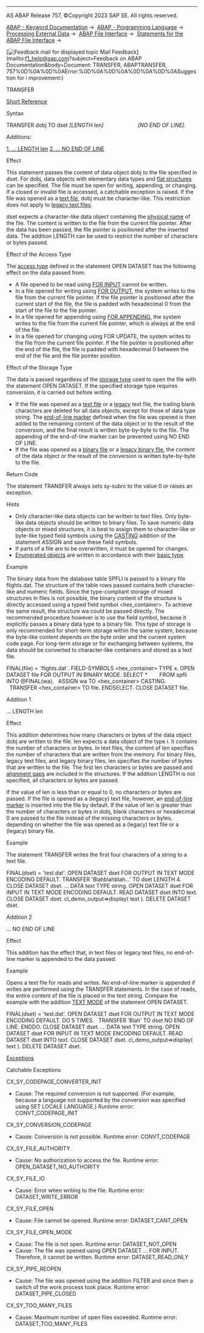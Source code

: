   

* * *

AS ABAP Release 757, ©Copyright 2023 SAP SE. All rights reserved.

[ABAP - Keyword Documentation](javascript:call_link\('abenabap.htm'\)) →  [ABAP - Programming Language](javascript:call_link\('abenabap_reference.htm'\)) →  [Processing External Data](javascript:call_link\('abenabap_language_external_data.htm'\)) →  [ABAP File Interface](javascript:call_link\('abenabap_language_files.htm'\)) →  [Statements for the ABAP File Interface](javascript:call_link\('abenfile_interface_statements.htm'\)) → 

 [![](Mail.gif?object=Mail.gif&sap-language=EN "Feedback mail for displayed topic") Mail Feedback](mailto:f1_help@sap.com?subject=Feedback on ABAP Documentation&body=Document: TRANSFER, ABAPTRANSFER, 757%0D%0A%0D%0AError:%0D%0A%0D%0A%0D%0A%0D%0ASuggestion for i
mprovement:)

TRANSFER

[Short Reference](javascript:call_link\('abaptransfer_shortref.htm'\))

Syntax

TRANSFER dobj TO dset *\[*LENGTH len*\]*
                      *\[*NO END OF LINE*\]*.

Additions:

[1\. ... LENGTH len](#!ABAP_ADDITION_1@1@)
[2\. ... NO END OF LINE](#!ABAP_ADDITION_2@2@)

Effect

This statement passes the content of data object dobj to the file specified in dset. For dobj, data objects with elementary data types and [flat structures](javascript:call_link\('abenflat_structure_glosry.htm'\) "Glossary Entry") can be specified. The file must be open for writing, appending, or changing. If a closed or invalid file is accessed, a catchable exception is raised. If the file was opened as a [text file](javascript:call_link\('abentext_file_glosry.htm'\) "Glossary Entry"), dobj must be character-like. This restriction does not apply to [legacy text files](javascript:call_link\('abenlegacy_file_glosry.htm'\) "Glossary Entry").

dset expects a character-like data object containing the [physical name](javascript:call_link\('abenphysical_filename_glosry.htm'\) "Glossary Entry") of the file. The content is written to the file from the current file pointer. After the data has been passed, the file pointer is positioned after the inserted data. The addition LENGTH can be used to restrict the number of characters or bytes passed.

Effect of the Access Type

The [access type](javascript:call_link\('abapopen_dataset_access.htm'\)) defined in the statement OPEN DATASET has the following effect on the data passed from:

-   A file opened to be read using [FOR INPUT](javascript:call_link\('abapopen_dataset_access.htm'\)) cannot be written.
-   In a file opened for writing using [FOR OUTPUT](javascript:call_link\('abapopen_dataset_access.htm'\)), the system writes to the file from the current file pointer. If the file pointer is positioned after the current start of the file, the file is padded with hexadecimal 0 from the start of the file to the file pointer.
-   In a file opened for appending using [FOR APPENDING](javascript:call_link\('abapopen_dataset_access.htm'\)), the system writes to the file from the current file pointer, which is always at the end of the file.
-   In a file opened for changing using FOR UPDATE, the system writes to the file from the current file pointer. If the file pointer is positioned after the end of the file, the file is padded with hexadecimal 0 between the end of the file and the file pointer position.

Effect of the Storage Type

The data is passed regardless of the [storage type](javascript:call_link\('abapopen_dataset_mode.htm'\)) used to open the file with the statement OPEN DATASET. If the specified storage type requires conversion, it is carried out before writing.

-   If the file was opened as a [text file](javascript:call_link\('abentext_file_glosry.htm'\) "Glossary Entry") or a [legacy](javascript:call_link\('abenlegacy_file_glosry.htm'\) "Glossary Entry") text file, the trailing blank characters are deleted for all data objects, except for those of data type string. The [end-of-line marker](javascript:call_link\('abapopen_dataset_linefeed.htm'\)) defined when the file was opened is then added to the remaining content of the data object or to the result of the conversion, and the final result is written byte-by-byte to the file. The appending of the end-of-line marker can be prevented using NO END OF LINE.
-   If the file was opened as a [binary file](javascript:call_link\('abenbinary_file_glosry.htm'\) "Glossary Entry") or a [legacy binary file](javascript:call_link\('abenlegacy_file_glosry.htm'\) "Glossary Entry"), the content of the data object or the result of the conversion is written byte-by-byte to the file.

Return Code

The statement TRANSFER always sets sy-subrc to the value 0 or raises an exception.

Hints

-   Only character-like data objects can be written to text files. Only byte-like data objects should be written to binary files. To save numeric data objects or mixed structures, it is best to assign them to character-like or byte-like typed field symbols using the [CASTING](javascript:call_link\('abapassign_casting.htm'\)) addition of the statement ASSIGN and save these field symbols.
-   If parts of a file are to be overwritten, it must be opened for changes.
-   [Enumerated objects](javascript:call_link\('abenenumerated_object_glosry.htm'\) "Glossary Entry") are written in accordance with their [basic type](javascript:call_link\('abenbase_type_glosry.htm'\) "Glossary Entry").

Example

The binary data from the database table SPFLI is passed to a binary file flights.dat. The structure of the table rows passed contains both character-like and numeric fields. Since the type-compliant storage of mixed structures in files is not possible, the binary content of the structure is directly accessed using a typed field symbol <hex\_container>. To achieve the same result, the structure wa could be passed directly. The recommended procedure however is to use the field symbol, because it explicitly passes a binary data type to a binary file. This type of storage is only recommended for short-term storage within the same system, because the byte-like content depends on the byte order and the current system code page. For long-term storage or for exchanging between systems, the data should be converted to character-like containers and stored as a text file.

FINAL(file) = \`flights.dat\`.
FIELD-SYMBOLS <hex\_container> TYPE x.
OPEN DATASET file FOR OUTPUT IN BINARY MODE.
SELECT \*
       FROM spfli
       INTO @FINAL(wa).
  ASSIGN wa TO <hex\_container> CASTING.
  TRANSFER <hex\_container> TO file.
ENDSELECT.
CLOSE DATASET file.

Addition 1   

... LENGTH len

Effect

This addition determines how many characters or bytes of the data object dobj are written to the file. len expects a data object of the type i. It contains the number of characters or bytes. In text files, the content of len specifies the number of characters that are written from the memory. For binary files, legacy text files, and legacy binary files, len specifies the number of bytes that are written to the file. The first len characters or bytes are passed and [alignment gaps](javascript:call_link\('abenalignment_gap_glosry.htm'\) "Glossary Entry") are included in the structures. If the addition LENGTH is not specified, all characters or bytes are passed.

If the value of len is less than or equal to 0, no characters or bytes are passed. If the file is opened as a (legacy) text file, however, an [end-of-line marker](javascript:call_link\('abapopen_dataset_linefeed.htm'\)) is inserted into the file by default. If the value of len is greater than the number of characters or bytes in dobj, blank characters or hexadecimal 0 are passed to the file instead of the missing characters or bytes, depending on whether the file was opened as a (legacy) text file or a (legacy) binary file.

Example

The statement TRANSFER writes the first four characters of a string to a text file.

FINAL(dset) = 'test.dat'.
OPEN DATASET dset FOR OUTPUT IN TEXT MODE ENCODING DEFAULT.
TRANSFER 'Blahblahblah...' TO dset LENGTH 4.
CLOSE DATASET dset.
...
DATA text TYPE string.
OPEN DATASET dset FOR INPUT IN TEXT MODE ENCODING DEFAULT.
READ DATASET dset INTO text.
CLOSE DATASET dset.
cl\_demo\_output=>display( text ).
DELETE DATASET dset.

Addition 2   

... NO END OF LINE

Effect

This addition has the effect that, in text files or legacy text files, no end-of-line marker is appended to the data passed.

Example

Opens a text file for reads and writes. No end-of-line marker is appended if writes are performed using the TRANSFER statements. In the case of reads, the entire content of the file is placed in the text string. Compare the example with the addition [TEXT MODE](javascript:call_link\('abapopen_dataset_mode.htm'\)) of the statement OPEN DATASET.

FINAL(dset) = 'test.dat'.
OPEN DATASET dset FOR OUTPUT IN TEXT MODE ENCODING DEFAULT.
DO 5 TIMES.
  TRANSFER 'Blah' TO dset NO END OF LINE.
ENDDO.
CLOSE DATASET dset.
...
DATA text TYPE string.
OPEN DATASET dset FOR INPUT IN TEXT MODE ENCODING DEFAULT.
READ DATASET dset INTO text.
CLOSE DATASET dset.
cl\_demo\_output=>display( text ).
DELETE DATASET dset.

[Exceptions](javascript:call_link\('abenabap_language_exceptions.htm'\))

Catchable Exceptions

CX\_SY\_CODEPAGE\_CONVERTER\_INIT

-   Cause: The required conversion is not supported. (For example, because a language not supported by the conversion was specified using SET LOCALE LANGUAGE.)
    Runtime error: CONVT\_CODEPAGE\_INIT

CX\_SY\_CONVERSION\_CODEPAGE

-   Cause: Conversion is not possible.
    Runtime error: CONVT\_CODEPAGE

CX\_SY\_FILE\_AUTHORITY

-   Cause: No authorization to access the file.
    Runtime error: OPEN\_DATASET\_NO\_AUTHORITY

CX\_SY\_FILE\_IO

-   Cause: Error when writing to the file.
    Runtime error: DATASET\_WRITE\_ERROR

CX\_SY\_FILE\_OPEN

-   Cause: File cannot be opened.
    Runtime error: DATASET\_CANT\_OPEN

CX\_SY\_FILE\_OPEN\_MODE

-   Cause: The file is not open.
    Runtime error: DATASET\_NOT\_OPEN
-   Cause: The file was opened using OPEN DATASET ... FOR INPUT. Therefore, it cannot be written.
    Runtime error: DATASET\_READ\_ONLY

CX\_SY\_PIPE\_REOPEN

-   Cause: The file was opened using the addition FILTER and since then a switch of the work process took place.
    Runtime error: DATASET\_PIPE\_CLOSED

CX\_SY\_TOO\_MANY\_FILES

-   Cause: Maximum number of open files exceeded.
    Runtime error: DATASET\_TOO\_MANY\_FILES